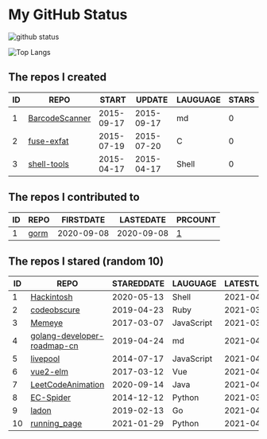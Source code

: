 # My GitHub Status

<img src="https://github-readme-stats-1.yihong0618.vercel.app/api?username=egenchen&show_icons=true&&&hide_title=true&count_private=true" alt="github status" />

![Top Langs](https://github-readme-stats-1.yihong0618.vercel.app/api/top-langs/?username=egenchen&layout=compact)

<!--START_SECTION:my_github-->
## The repos I created
| ID |                             REPO                             |   START    |   UPDATE   | LAUGUAGE | STARS |
|----|--------------------------------------------------------------|------------|------------|----------|-------|
|  1 | [BarcodeScanner](https://github.com/egenchen/BarcodeScanner) | 2015-09-17 | 2015-09-17 | md       |     0 |
|  2 | [fuse-exfat](https://github.com/egenchen/fuse-exfat)         | 2015-07-19 | 2015-07-20 | C        |     0 |
|  3 | [shell-tools](https://github.com/egenchen/shell-tools)       | 2015-04-17 | 2015-04-17 | Shell    |     0 |

## The repos I contributed to
| ID |                  REPO                   | FIRSTDATE  | LASTEDATE  |                                PRCOUNT                                 |
|----|-----------------------------------------|------------|------------|------------------------------------------------------------------------|
|  1 | [gorm](https://github.com/go-gorm/gorm) | 2020-09-08 | 2020-09-08 | [1](https://github.com/go-gorm/gorm/pulls?q=is%3Apr+author%3Aegenchen) |

## The repos I stared (random 10)
| ID |                                          REPO                                           | STAREDDATE |  LAUGUAGE  | LATESTUPDATE |
|----|-----------------------------------------------------------------------------------------|------------|------------|--------------|
|  1 | [Hackintosh](https://github.com/daliansky/Hackintosh)                                   | 2020-05-13 | Shell      | 2021-04-16   |
|  2 | [codeobscure](https://github.com/kaich/codeobscure)                                     | 2019-04-23 | Ruby       | 2021-03-15   |
|  3 | [Memeye](https://github.com/JerryC8080/Memeye)                                          | 2017-03-07 | JavaScript | 2021-03-15   |
|  4 | [golang-developer-roadmap-cn](https://github.com/Quorafind/golang-developer-roadmap-cn) | 2019-04-24 | md         | 2021-04-16   |
|  5 | [livepool](https://github.com/rehorn/livepool)                                          | 2014-07-17 | JavaScript | 2021-04-11   |
|  6 | [vue2-elm](https://github.com/bailicangdu/vue2-elm)                                     | 2017-03-12 | Vue        | 2021-04-16   |
|  7 | [LeetCodeAnimation](https://github.com/MisterBooo/LeetCodeAnimation)                    | 2020-09-14 | Java       | 2021-04-16   |
|  8 | [EC-Spider](https://github.com/ClericPy/EC-Spider)                                      | 2014-12-12 | Python     | 2021-03-13   |
|  9 | [ladon](https://github.com/ory/ladon)                                                   | 2019-02-13 | Go         | 2021-04-14   |
| 10 | [running_page](https://github.com/yihong0618/running_page)                              | 2021-01-29 | Python     | 2021-04-16   |

<!--END_SECTION:my_github-->
